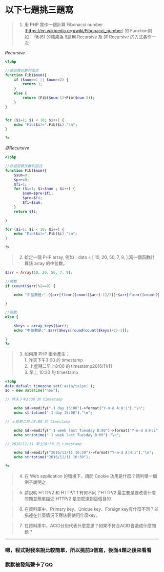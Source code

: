 # 以下七題挑三題寫
> 1. 用 PHP 實作一個計算 Fibonacci number (https://en.wikipedia.org/wiki/Fibonacci_number) 的 Function例如： fib(6) 的結果為 8請用 Recursive 及 非 Recursive 的方式各作一次

*Recursive*
```php
<?php

//遞迴費氏數列函式
function Fib($num){
    if ($num==1 || $num==2) {
        return 1;
    }
    else {
        return (Fib($num-1)+Fib($num-2));
    }
}


for ($i=1; $i < 10; $i++) {
    echo "Fib($i)=".Fib($i)."\n";
}

?>
```
*非Recursive*
```php
<?php

//非遞迴費氏數列函式
function Fib($num){
    $sum=0;
    $pre=0;
    $fi=1;
    for ($i=1; $i<$num ; $i++) {
        $sum=$pre+$fi;
        $pre=$fi;
        $fi=$sum;
    }
    return $fi;

}

for ($i=1; $i < 10; $i++) {
    echo "Fib($i)=".Fib($i)."\n";
}

?>
```


> 2. 給定一個 PHP array, 例如：data = [ 10, 20, 50, 7, 9, ];寫一個函數計算該 array 的中位數。

```php
$arr = Array(10, 20, 50, 7, 9);

//偶數
if (count($arr)%2==0) {

    echo "中位數是:".($arr[floor((count($arr)-1)/2)]+$arr[floor((count($arr)-1)/2+1)])/2;

}

//奇數
else {

    $keys = array_keys($arr);
    echo "中位數是:".$arr[$keys[round(count($keys)/2)-1]];

}
?>
```

> 3. 如何用 PHP 指令產生：   
    1. 昨天下午3:00 的 timestamp   
    2. 上星期二早上8:00 的 timestamp2016/11/11    
    3. 早上 10:30 的 timestamp

```php
<?php
date_default_timezone_set('asia/taipei');
$d = new Datetime("now");

// 昨天下午3:00 的 timestamp

    echo $d->modify("-1 day 15:00")->format("Y-m-d A:H:i")."\n";
    echo strtotime("-1 day 15:00")."\n";

// 上星期二早上8:00 的 timestamp

    echo $d->modify("-1 week last Tuesday 8:00")->format("Y-m-d A:H:i")."\n";
    echo strtotime("-1 week last Tuesday 8:00")."\n";

// 2016/11/11 早上10:30 的 timestamp

    echo $d->modify("2016/11/11 10:30")->format("Y-m-d A:H:i")."\n";
    echo strtotime("2016/11/11 10:30");

?>
```

> 4. 在 Web application 的環境下，請問 Cookie 功用是什麼？請列舉一個例子說明之

> 5. 請說明 HTTP/2 和 HTTP/1.1 有何不同？HTTP/2 最主要是要改善什麼問題並簡單描述 HTTP/2 是怎麼達到這個目的

> 6. 在資料庫中，Primary key、Unique key、Foreign key有什麼不同？並描述在什麼情況下應該要使用什麼key。

> 7. 在資料庫中，ACID分別代表什麼意思？如果不符合ACID會造成什麼問題？

***

### 嗯，程式對我來說比較簡單，所以挑前3個寫，後面4題之後來看看

### 默默被發無聲卡了QQ
